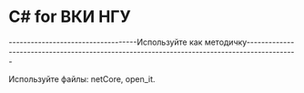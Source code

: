 # С# for ВКИ НГУ
-----------------------------------Используйте как методичку--------------------------------------------------------------------------------------------

Используйте файлы:
netCore, open_it.
